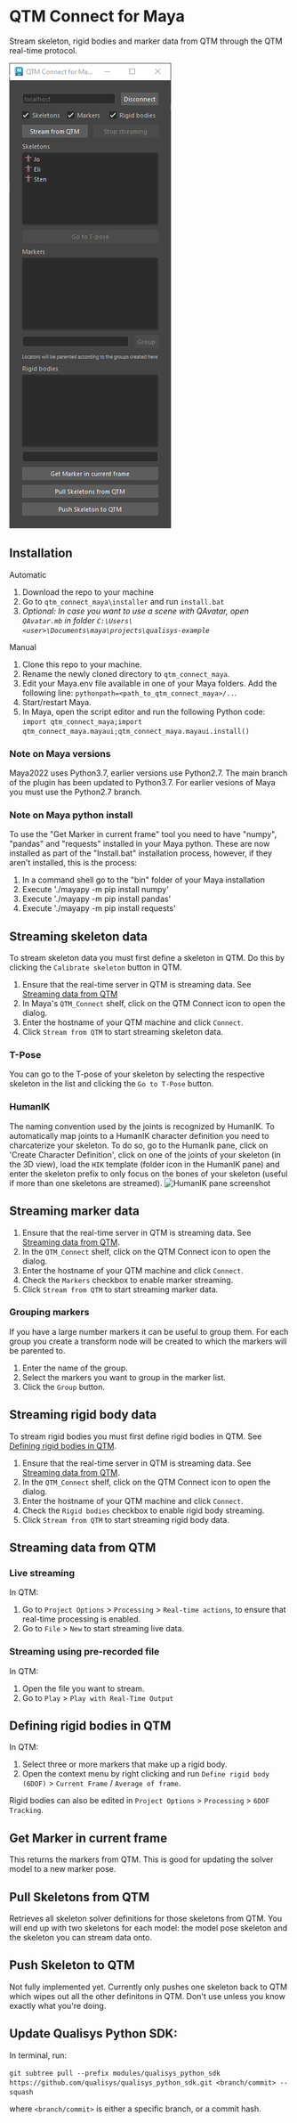 # QTM Connect for Maya

Stream skeleton, rigid bodies and marker data from QTM through the QTM real-time protocol.

![QTM Connect dialog screenshot](./assets/qtm_connect_maya_dialog.png "QTM Connect dialog")

## Installation
Automatic
1. Download the repo to your machine
2. Go to `qtm_connect_maya\installer` and run `install.bat`
3. _Optional: In case you want to use a scene with QAvatar, open `QAvatar.mb` in folder `C:\Users\<user>\Documents\maya\projects\qualisys-example`_

Manual
1. Clone this repo to your machine.
2. Rename the newly cloned directory to `qtm_connect_maya`.
3. Edit your Maya.env file available in one of your Maya folders. Add the following line: `pythonpath=<path_to_qtm_connect_maya>/..`.
4. Start/restart Maya.
5. In Maya, open the script editor and run the following Python code:  
`import qtm_connect_maya;import qtm_connect_maya.mayaui;qtm_connect_maya.mayaui.install()`

### Note on Maya versions
Maya2022 uses Python3.7, earlier versions use Python2.7.  The main branch of the plugin has been updated to Python3.7.
For earlier vesions of Maya you must use the Python2.7 branch.
### Note on Maya python install
To use the "Get Marker in current frame" tool you need to have "numpy", "pandas" and "requests" installed in your Maya python.  These are now installed as part of the "Install.bat" installation process, however, if they aren't installed, this is the process:
1. In a command shell go to the "bin" folder of your Maya installation
2. Execute './mayapy -m pip install numpy'
3. Execute './mayapy -m pip install pandas'
3. Execute './mayapy -m pip install requests'
## Streaming skeleton data
To stream skeleton data you must first define a skeleton in QTM. Do this by clicking the `Calibrate skeleton` button in QTM.

1. Ensure that the real-time server in QTM is streaming data. See [Streaming data from QTM](#streaming-data-from-qtm)
2. In Maya's `QTM_Connect` shelf, click on the QTM Connect icon to open the dialog.
3. Enter the hostname of your QTM machine and click `Connect`.
4. Click `Stream from QTM` to start streaming skeleton data.

### T-Pose
You can go to the T-pose of your skeleton by selecting the respective
skeleton in the list and clicking the `Go to T-Pose` button.

### HumanIK
The naming convention used by the joints is recognized by HumanIK. To
automatically map joints to a HumanIK character definition you need to charcaterize your skeleton.
To do so, go to the HumanIk pane, click on 'Create Character Definition', click on one of the joints of your skeleton (in the 3D view), load the `HIK`
template (folder icon in the HumanIK pane) and enter the skeleton prefix to only focus on the bones of your skeleton (useful if more than one skeletons are streamed).
![HumanIK pane screenshot](./assets/HumanIK_pane.png "HumanIK pane")

## Streaming marker data
1. Ensure that the real-time server in QTM is streaming data. See [Streaming data from QTM](#streaming-data-from-qtm).
2. In the `QTM_Connect` shelf, click on the QTM Connect icon to open the dialog.
3. Enter the hostname of your QTM machine and click `Connect`.
4. Check the `Markers` checkbox to enable marker streaming.
4. Click `Stream from QTM` to start streaming marker data.

### Grouping markers
If you have a large number markers it can be useful to group them. For each
group you create a transform node will be created to which the markers will
be parented to.

1. Enter the name of the group.
2. Select the markers you want to group in the marker list.
3. Click the `Group` button.

## Streaming rigid body data
To stream rigid bodies you must first define rigid bodies in QTM. See [Defining rigid bodies in QTM](#defining-rigid-bodies-in-qtm).

1. Ensure that the real-time server in QTM is streaming data. See [Streaming data from QTM](#streaming-data-from-qtm).
2. In the `QTM_Connect` shelf, click on the QTM Connect icon to open the dialog.
3. Enter the hostname of your QTM machine and click `Connect`.
4. Check the `Rigid bodies` checkbox to enable rigid body streaming.
4. Click `Stream from QTM` to start streaming rigid body data.

## Streaming data from QTM

###  Live streaming
In QTM:

1. Go to `Project Options` > `Processing` > `Real-time actions`, to ensure that
real-time processing is enabled.
2. Go to `File` > `New` to start streaming live data.

### Streaming using pre-recorded file
In QTM:

1. Open the file you want to stream.
2. Go to `Play` > `Play with Real-Time Output`

## Defining rigid bodies in QTM
In QTM:

1. Select three or more markers that make up a rigid body.
2. Open the context menu by right clicking and run `Define rigid body (6DOF)` > `Current Frame` / `Average of frame`.

Rigid bodies can also be edited in `Project Options` > `Processing` > `6DOF Tracking`.
## Get Marker in current frame
This returns the markers from QTM.  This is good for updating the solver model to a new marker pose.
## Pull Skeletons from QTM
Retrieves all skeleton solver definitions for those skeletons from QTM.  You will end up with two skeletons 
for each model:
the model pose skeleton and the skeleton you can stream data onto.
## Push Skeleton to QTM
Not fully implemented yet.  Currently only pushes one skeleton back to QTM which wipes out all the other definitons in QTM.
Don't use unless you know exactly what you're doing.
## Update Qualisys Python SDK:
In terminal, run:

`git subtree pull --prefix modules/qualisys_python_sdk https://github.com/qualisys/qualisys_python_sdk.git <branch/commit> --squash`

where `<branch/commit>` is either a specific branch, or a commit hash.
